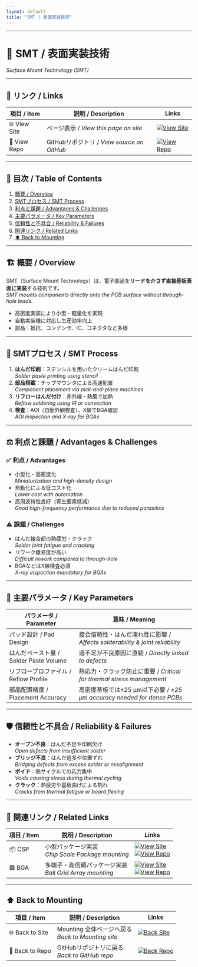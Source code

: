 ```yaml
---
layout: default
title: "SMT | 表面実装技術"
---
```


---

# 🔧 SMT / 表面実装技術
*Surface Mount Technology (SMT)*

---

## 🔗 リンク / Links

| 項目 / Item | 説明 / Description | Links |
|-------------|-------------------|-------|
| 🌐 View Site | ページ表示 / *View this page on site* | [![View Site](https://img.shields.io/badge/View-Site-brightgreen?style=for-the-badge&logo=githubpages)](https://samizo-aitl.github.io/Edusemi-Plus/Assembly-Integration/Mounting/SMT/) |
| 📂 View Repo | GitHubリポジトリ / *View source on GitHub* | [![View Repo](https://img.shields.io/badge/View-Repo-blue?style=for-the-badge&logo=github)](https://github.com/Samizo-AITL/Edusemi-Plus/blob/main/Assembly-Integration/Mounting/SMT.md) |

---

## 📑 目次 / Table of Contents
1. [概要 / Overview](#-概要--overview)  
2. [SMTプロセス / SMT Process](#-smtプロセス--smt-process)  
3. [利点と課題 / Advantages & Challenges](#-利点と課題--advantages--challenges)  
4. [主要パラメータ / Key Parameters](#-主要パラメータ--key-parameters)  
5. [信頼性と不具合 / Reliability & Failures](#-信頼性と不具合--reliability--failures)  
6. [関連リンク / Related Links](#-関連リンク--related-links)  
7. [⬆️ Back to Mounting](#️-back-to-mounting)  

---

## 🏗 概要 / Overview
SMT（Surface Mount Technology）は、電子部品を**リードを介さず直接基板表面に実装**する技術です。  
*SMT mounts components directly onto the PCB surface without through-hole leads.*  

- 高密度実装により小型・軽量化を実現  
- 自動実装機に対応し生産効率向上  
- 部品：抵抗、コンデンサ、IC、コネクタなど多様  

---

## 🔄 SMTプロセス / SMT Process
1. **はんだ印刷**：ステンシルを用いたクリームはんだ印刷  
   *Solder paste printing using stencil*  
2. **部品搭載**：チップマウンタによる高速配置  
   *Component placement via pick-and-place machines*  
3. **リフローはんだ付け**：赤外線・熱風で加熱  
   *Reflow soldering using IR or convection*  
4. **検査**：AOI（自動外観検査）、X線でBGA確認  
   *AOI inspection and X-ray for BGAs*  

---

## ⚖️ 利点と課題 / Advantages & Challenges

### ✅ 利点 / Advantages
- 小型化・高密度化  
  *Miniaturization and high-density design*  
- 自動化による低コスト化  
  *Lower cost with automation*  
- 高周波特性良好（寄生要素低減）  
  *Good high-frequency performance due to reduced parasitics*  

### ⚠️ 課題 / Challenges
- はんだ接合部の熱疲労・クラック  
  *Solder joint fatigue and cracking*  
- リワーク難易度が高い  
  *Difficult rework compared to through-hole*  
- BGAなどはX線検査必須  
  *X-ray inspection mandatory for BGAs*  

---

## 📏 主要パラメータ / Key Parameters
| パラメータ / Parameter | 意味 / Meaning |
|----------------|-------------------------------|
| パッド設計 / Pad Design | 接合信頼性・はんだ濡れ性に影響 / *Affects solderability & joint reliability* |
| はんだペースト量 / Solder Paste Volume | 過不足が不良原因に直結 / *Directly linked to defects* |
| リフロープロファイル / Reflow Profile | 熱応力・クラック防止に重要 / *Critical for thermal stress management* |
| 部品配置精度 / Placement Accuracy | 高密度基板では±25 µm以下必要 / *±25 µm accuracy needed for dense PCBs* |

---

## 🛡 信頼性と不具合 / Reliability & Failures
- **オープン不良**：はんだ不足や印刷欠け  
  *Open defects from insufficient solder*  
- **ブリッジ不良**：はんだ過多や位置ずれ  
  *Bridging defects from excess solder or misalignment*  
- **ボイド**：熱サイクルでの応力集中  
  *Voids causing stress during thermal cycling*  
- **クラック**：熱疲労や基板曲げによる割れ  
  *Cracks from thermal fatigue or board flexing*  

---

## 🔗 関連リンク / Related Links
| 項目 / Item | 説明 / Description | Links |
|-------------|-------------------|-------|
| 📦 CSP | 小型パッケージ実装<br>*Chip Scale Package mounting* | [![View Site](https://img.shields.io/badge/View-Site-brightgreen?style=for-the-badge&logo=githubpages)](https://samizo-aitl.github.io/Edusemi-Plus/Assembly-Integration/Mounting/CSP/)<br>[![View Repo](https://img.shields.io/badge/View-Repo-blue?style=for-the-badge&logo=github)](https://github.com/Samizo-AITL/Edusemi-Plus/blob/main/Assembly-Integration/Mounting/CSP.md) |
| 🟦 BGA | 多端子・高信頼パッケージ実装<br>*Ball Grid Array mounting* | [![View Site](https://img.shields.io/badge/View-Site-brightgreen?style=for-the-badge&logo=githubpages)](https://samizo-aitl.github.io/Edusemi-Plus/Assembly-Integration/Mounting/BGA/)<br>[![View Repo](https://img.shields.io/badge/View-Repo-blue?style=for-the-badge&logo=github)](https://github.com/Samizo-AITL/Edusemi-Plus/blob/main/Assembly-Integration/Mounting/BGA.md) |

---

## ⬆️ Back to Mounting
| 項目 / Item | 説明 / Description | Links |
|-------------|-------------------|-------|
| 🌐 Back to Site | Mounting 全体ページへ戻る<br>*Back to Mounting site* | [![Back Site](https://img.shields.io/badge/⬆️%20Back-Site-brightgreen?style=for-the-badge&logo=githubpages)](https://samizo-aitl.github.io/Edusemi-Plus/Assembly-Integration/Mounting/) |
| 📂 Back to Repo | GitHubリポジトリに戻る<br>*Back to GitHub repo* | [![Back Repo](https://img.shields.io/badge/⬆️%20Back-Repo-blue?style=for-the-badge&logo=github)](https://github.com/Samizo-AITL/Edusemi-Plus/tree/main/Assembly-Integration/Mounting) |
